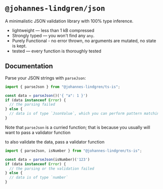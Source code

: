 # `@johannes-lindgren/json`

A minimalistic JSON validation library with 100% type inference.

- lightweight — less than 1 kB compressed
- Strongly typed — you won't find any `any`.
- Purely Functional - no error thrown, no arguments are mutated, no state is kept.
- tested — every function is thoroughly tested

## Documentation

Parse your JSON strings with `parseJson`: 

```ts
import { parseJson } from "@johannes-lindgren/ts-is";

const data = parseJson()('{ "a": 1 }')
if (data instanceof Error) {
  // the parsing failed
} else {
  // data is of type `JsonValue`, which you can perform pattern matching on
}
```

Note that `parseJson` is a curried function; that is because you usually will want to pass a validator function

to also validate the data, pass a validator function

```ts
import { parseJson, isNumber } from "@johannes-lindgren/ts-is";

const data = parseJson(isNumber)('123')
if (data instanceof Error) {
  // the parsing or the validation failed
} else {
  // data is of type `number`
}
```